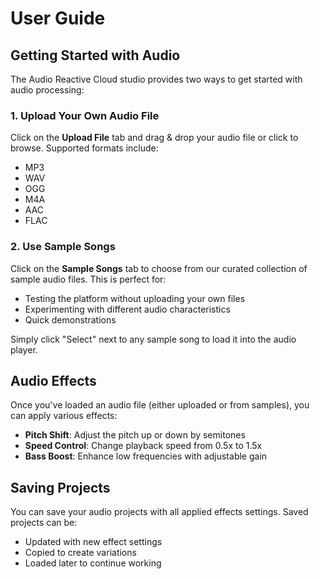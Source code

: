 # User Guide

## Getting Started with Audio

The Audio Reactive Cloud studio provides two ways to get started with audio processing:

### 1. Upload Your Own Audio File

Click on the **Upload File** tab and drag & drop your audio file or click to browse. Supported formats include:
- MP3
- WAV 
- OGG
- M4A
- AAC
- FLAC

### 2. Use Sample Songs

Click on the **Sample Songs** tab to choose from our curated collection of sample audio files. This is perfect for:
- Testing the platform without uploading your own files
- Experimenting with different audio characteristics
- Quick demonstrations

Simply click "Select" next to any sample song to load it into the audio player.

## Audio Effects

Once you've loaded an audio file (either uploaded or from samples), you can apply various effects:

- **Pitch Shift**: Adjust the pitch up or down by semitones
- **Speed Control**: Change playback speed from 0.5x to 1.5x
- **Bass Boost**: Enhance low frequencies with adjustable gain

## Saving Projects

You can save your audio projects with all applied effects settings. Saved projects can be:
- Updated with new effect settings
- Copied to create variations
- Loaded later to continue working